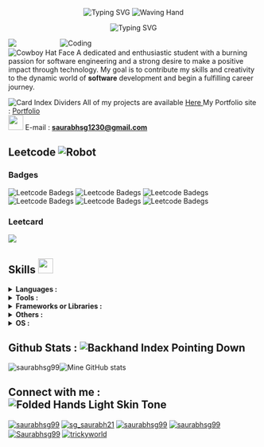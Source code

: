 
<!--<img src = "banner.png"/>-->


<p align="center"> 
   <img src="https://readme-typing-svg.demolab.com?font=Tahoma&weight=60&size=43&duration=1000&pause=1&color=000000&repeat=false&random=false&width=65&height=65&lines=Hi" alt="Typing SVG" >
<img src="https://raw.githubusercontent.com/Tarikul-Islam-Anik/Animated-Fluent-Emojis/master/Emojis/Hand%20gestures/Waving%20Hand.png" alt="Waving Hand" width="65" height="65" />
</p>

 <p align = "center">
   <img src="https://readme-typing-svg.demolab.com?font=Tahoma&weight=500&size=33&pause=1000&color=000BF7&random=false&width=250&lines=I'm+Saurabh" alt="Typing SVG" />
 </p>
 
 <img src="https://www.animatedimages.org/data/media/562/animated-line-image-0184.gif" width="1920" />

<img src="https://user-images.githubusercontent.com/55389276/140866485-8fb1c876-9a8f-4d6a-98dc-08c4981eaf70.gif" align ="right" width ="400" alt = "Coding"/>

<br>

<div>
 <img src="https://raw.githubusercontent.com/Tarikul-Islam-Anik/Animated-Fluent-Emojis/master/Emojis/Smilies/Cowboy%20Hat%20Face.png" alt="Cowboy Hat Face" width="20" height="20">          A dedicated and enthusiastic student with a burning passion for software engineering and a strong desire to make a positive impact through technology. My goal is to contribute my skills and creativity to the dynamic world of 𝐬𝐨𝐟𝐭𝐰𝐚𝐫𝐞 development and begin a fulfilling career journey.

<img src="https://raw.githubusercontent.com/Tarikul-Islam-Anik/Telegram-Animated-Emojis/main/Objects/Card%20Index%20Dividers.webp" alt="Card Index Dividers" width="25" height="25" /> All of my projects are available [ Here ](https://github.com/saurabhsg99?tab=repositories)
 My Portfolio site : [Portfolio](https://portfolio-saurabhsg.netlify.app/)<br>
  <img src = "https://user-images.githubusercontent.com/74038190/216122065-2f028bae-25d6-4a3c-bc9f-175394ed5011.png" width ="30" height ="30"/> E-mail : **saurabhsg1230@gmail.com**
</div>



## Leetcode <img src="https://raw.githubusercontent.com/Tarikul-Islam-Anik/Animated-Fluent-Emojis/master/Emojis/Smilies/Robot.png" alt="Robot" width="25" height="25" />

 ### Badges 
 <div>
  <img src ="https://assets.leetcode.com/static_assets/marketing/2024-50.gif" width = "55" height = "55" alt = "Leetcode Badegs" />
  <img src ="https://leetcode.com/static/images/badges/2024/gif/2024-01.gif" width = "55" height = "55" alt = "Leetcode Badegs" />
  <img src ="https://leetcode.com/static/images/badges/2024/gif/2024-02.gif" width = "55" height = "55" alt = "Leetcode Badegs" />
  <img src ="https://assets.leetcode.com/static_assets/marketing/2023-100.gif" width = "55" height = "55" alt = "Leetcode Badegs" />
  <img src ="https://assets.leetcode.com/static_assets/marketing/2023-50.gif" width = "55" height = "55" alt = "Leetcode Badegs" />
  <img src ="https://leetcode.com/static/images/badges/2023/gif/2023-07.gif" width = "55" height = "55" alt = "Leetcode Badegs" />
 </div>
 
 ### Leetcard
  <a href="https://leetcode.com/saurabhsg99/">
    <img src="https://leetcard.jacoblin.cool/Saurabhsg99?theme=light&font=Milonga&ext=heatmap"/>
</a>

   
 ## Skills  <img src='https://user-images.githubusercontent.com/74038190/206662607-d9e7591e-bbf9-42f9-9386-29efc927bc16.gif' width="30" height = "30"> 
 <details> 
    <summary>
     <b> Languages : </b>
    </summary>
       <code><img src="https://raw.githubusercontent.com/tandpfun/skill-icons/main/icons/C.svg" alt="c" width="40" height="40" title ="C Language"/></code> 
       <code><img src="https://github.com/tandpfun/skill-icons/raw/main/icons/CPP.svg" alt="cplusplus" width="40" height="40" title="C++ Language"/></code>
        <code><img src="https://raw.githubusercontent.com/devicons/devicon/master/icons/javascript/javascript-original.svg" alt="javascript" width="40" height="40"/></code>
       <code><img src="https://github.com/tandpfun/skill-icons/raw/main/icons/Python-Dark.svg" alt="cplusplus" width="40" height="40" title="Python"/></code>
 
 </details>

 <details> 
    <summary>
     <b> Tools : </b>
    </summary>
       <code><img src="https://www.vectorlogo.zone/logos/git-scm/git-scm-icon.svg" alt="git" width="40" height="40"/></code>
       <code><img src="https://github.com/tandpfun/skill-icons/raw/main/icons/VSCode-Dark.svg" alt="git" width="40" height="40"/></code>
       <code><img src="https://raw.githubusercontent.com/devicons/devicon/master/icons/mysql/mysql-original-wordmark.svg" alt="mysql" width="60" height="40" /></code>
       <code><img src="https://github.com/tandpfun/skill-icons/raw/main/icons/Netlify-Dark.svg" alt="mysql" width="40" height="40" /></code>
       <code><img src="https://github.com/tandpfun/skill-icons/raw/main/icons/LaTeX-Dark.svg" alt="mysql" width="40" height="40" /></code>
       <code><img src="https://github.com/tandpfun/skill-icons/raw/main/icons/Github-Dark.svg" alt="mysql" width="40" height="40" /></code>
       
 
 </details>
 <details> 
    <summary>
     <b> Frameworks or Libraries : </b>
    </summary>
       <code><img src="https://github.com/tandpfun/skill-icons/raw/main/icons/TailwindCSS-Dark.svg" width="40" height="40"/></code>
       <code><img src="https://github.com/tandpfun/skill-icons/raw/main/icons/React-Dark.svg" alt="git" width="40" height="40"/></code>
       
 
 </details>
 <details> 
    <summary>
     <b> Others : </b>
    </summary>
    <a href="https://www.w3schools.com/css/" target="_blank"> 
   <code><img src="https://raw.githubusercontent.com/devicons/devicon/master/icons/css3/css3-original-wordmark.svg" alt="css3" width="40" height="40"/></code>
   </a>
    <a href="https://www.w3.org/html/" target="_blank" rel="noreferrer"> 
   <code><img src="https://raw.githubusercontent.com/devicons/devicon/master/icons/html5/html5-original-wordmark.svg" alt="html5" width="40" height="40" /></code>
   </a> 
 
 </details>
 <details> 
    <summary>
     <b> OS : </b>
    </summary>
    <img src ="https://github.com/tandpfun/skill-icons/raw/main/icons/Windows-Dark.svg" width="40" height="40"/>
    <img src ="https://github.com/tandpfun/skill-icons/raw/main/icons/Ubuntu-Dark.svg" width="40" height="40"/>
     <a href="https://www.linux.org/" target="_blank" rel="noreferrer">
      <img src="https://raw.githubusercontent.com/devicons/devicon/master/icons/linux/linux-original.svg" alt="linux"
        width="40" height="40" /> 
   </a> 
 
 </details>

  
   
   
 
   <!--
    <img src = "https://readme-components.vercel.app/api?component=logo&logo=C"/>
 <img src = "https://readme-components.vercel.app/api?component=logo&logo=Cplusplus"/>
 <img src = "https://readme-components.vercel.app/api?component=logo&logo=react"/>

   
      
    <a href="https://pandas.pydata.org/" target="_blank" rel="noreferrer"> 
    <img src="https://raw.githubusercontent.com/devicons/devicon/2ae2a900d2f041da66e950e4d48052658d850630/icons/pandas/pandas-original.svg"  alt="pandas" width="40" height="40" /> 
    </a> 
    <a href="https://reactjs.org/" target="_blank" rel="noreferrer">
    <img src="https://raw.githubusercontent.com/devicons/devicon/master/icons/react/react-original-wordmark.svg" alt="react" width="40" height="40" />
   </a> 
   <a href="https://tailwindcss.com/" target="_blank" rel="noreferrer">
    <img src="https://www.vectorlogo.zone/logos/tailwindcss/tailwindcss-icon.svg" alt="tailwind" width="40" height="40" />
        </a>

-->
  
   </p>


## Github Stats : <img src="https://raw.githubusercontent.com/Tarikul-Islam-Anik/Animated-Fluent-Emojis/master/Emojis/Hand%20gestures/Backhand%20Index%20Pointing%20Down.png" alt="Backhand Index Pointing Down" width="25" height="25" /> 
<img align="left" src="https://github-readme-stats.vercel.app/api/top-langs?username=saurabhsg99&show_icons=true&locale=en&layout=compact" alt="saurabhsg99" />

![Mine GitHub stats](https://github-readme-stats.vercel.app/api?username=saurabhsg99&show_icons=true&theme=ambient_gradient )

## Connect with me : <img src="https://raw.githubusercontent.com/Tarikul-Islam-Anik/Animated-Fluent-Emojis/master/Emojis/Hand%20gestures/Folded%20Hands%20Light%20Skin%20Tone.png" alt="Folded Hands Light Skin Tone" width="25" height="25" />
<p align="left">
<a href="https://linkedin.com/in/saurabhsg99" target="blank"><img align="center" src="https://user-images.githubusercontent.com/74038190/235294012-0a55e343-37ad-4b0f-924f-c8431d9d2483.gif" alt="saurabhsg99" height="40" width="40" /></a>
<a href="https://instagram.com/sg_saurabh21" target="blank"><img align="center" src="https://user-images.githubusercontent.com/74038190/235294013-a33e5c43-a01c-43f6-b44d-a406d8b4ab75.gif" alt="sg_saurabh21" height="40" width="40" /></a>
<a href="https://www.leetcode.com/saurabhsg99" target="blank"><img align="center" src="https://raw.githubusercontent.com/rahuldkjain/github-profile-readme-generator/master/src/images/icons/Social/leet-code.svg" alt="saurabhsg99" height="30" width="40" /></a>
<a href="https://auth.geeksforgeeks.org/user/saurabhsg99" target="blank"><img align="center" src="https://raw.githubusercontent.com/rahuldkjain/github-profile-readme-generator/master/src/images/icons/Social/geeks-for-geeks.svg" alt="saurabhsg99" height="30" width="40" /></a>
<a href="https://discord.gg/Saurabhsg99" target="blank"><img align="center" src="https://user-images.githubusercontent.com/74038190/235294015-47144047-25ab-417c-af1b-6746820a20ff.gif" alt="Saurabhsg99" height="40" width="40" /></a>
<a href="https://www.youtube.com/c/trickyworld" target="blank"><img align="center" src="https://raw.githubusercontent.com/rahuldkjain/github-profile-readme-generator/master/src/images/icons/Social/youtube.svg" alt="trickyworld" height="30" width="40" /></a>
</p>



